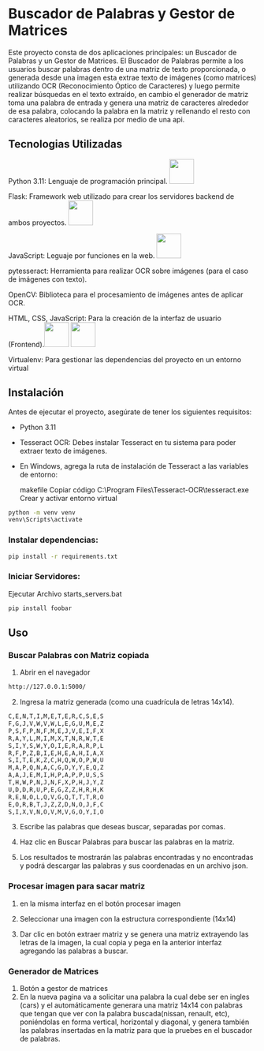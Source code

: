 # Buscador de Palabras y Gestor de Matrices

Este proyecto consta de dos aplicaciones principales: un Buscador de Palabras y un Gestor de Matrices. El Buscador de Palabras permite a los usuarios buscar palabras dentro de una matriz de texto proporcionada, o generada desde una imagen esta extrae texto de imágenes (como matrices) utilizando OCR (Reconocimiento Óptico de Caracteres) y luego permite realizar búsquedas en el texto extraído, en cambio el generador de matriz  toma una palabra de entrada y genera una matriz de caracteres alrededor de esa palabra, colocando la palabra en la matriz y rellenando el resto con caracteres aleatorios, se realiza por medio de una api.

## Tecnologias Utilizadas

Python 3.11: Lenguaje de programación principal. <img height="50" src="https://user-images.githubusercontent.com/25181517/183423507-c056a6f9-1ba8-4312-a350-19bcbc5a8697.png">

Flask: Framework web utilizado para crear los servidores backend de ambos proyectos. <img height="50" src="https://user-images.githubusercontent.com/25181517/183423775-2276e25d-d43d-4e58-890b-edbc88e915f7.png">

JavaScript: Leguaje por funciones en la web. <img height="50" src="https://user-images.githubusercontent.com/25181517/117447155-6a868a00-af3d-11eb-9cfe-245df15c9f3f.png">

pytesseract: Herramienta para realizar OCR sobre imágenes (para el caso de imágenes con texto).

OpenCV: Biblioteca para el procesamiento de imágenes antes de aplicar OCR.

HTML, CSS, JavaScript: Para la creación de la interfaz de usuario (Frontend).<img height="50" src="https://user-images.githubusercontent.com/25181517/192158954-f88b5814-d510-4564-b285-dff7d6400dad.png"> <img height="50" src="https://user-images.githubusercontent.com/25181517/183898674-75a4a1b1-f960-4ea9-abcb-637170a00a75.png">

Virtualenv: Para gestionar las dependencias del proyecto en un entorno virtual



## Instalación
Antes de ejecutar el proyecto, asegúrate de tener los siguientes requisitos:

* Python 3.11

* Tesseract OCR: Debes instalar Tesseract en tu sistema para poder extraer texto de imágenes. 

* En Windows, agrega la ruta de instalación de Tesseract a las variables de entorno:

  makefile
  Copiar código
  C:\Program Files\Tesseract-OCR\tesseract.exe
Crear y activar entorno virtual
```bash
python -m venv venv
venv\Scripts\activate
```
### Instalar dependencias:
```bash
pip install -r requirements.txt
```
### Iniciar Servidores:
Ejecutar Archivo starts_servers.bat
```bash
pip install foobar
```

## Uso
### Buscar Palabras con Matriz copiada
1. Abrir en el navegador
```bash
http://127.0.0.1:5000/
```
2. Ingresa la matriz generada (como una cuadrícula de letras 14x14).
```bash
C,E,N,T,I,M,E,T,E,R,C,S,E,S
F,G,J,V,W,V,W,L,E,G,U,M,E,Z
P,S,F,P,N,F,M,E,J,V,E,I,F,X
R,A,Y,L,M,I,M,X,T,N,R,W,T,E
S,I,Y,S,W,Y,O,I,E,R,A,R,P,L
R,F,P,Z,B,I,E,H,E,A,H,I,A,X
S,I,T,E,K,Z,C,H,Q,W,O,P,W,U
M,A,P,Q,N,A,C,G,D,Y,Y,E,Q,Z
A,A,J,E,M,I,H,P,A,P,P,U,S,S
T,H,W,P,N,J,N,F,X,P,H,J,Y,Z
U,D,D,R,U,P,E,G,Z,Z,H,R,H,K
R,E,N,O,L,Q,V,G,Q,T,T,T,R,O
E,O,R,B,T,J,Z,Z,D,N,O,J,F,C
S,I,X,V,N,O,V,M,V,G,O,Y,I,O
``` 
3. Escribe las palabras que deseas buscar, separadas por comas.
4. Haz clic en Buscar Palabras para buscar las palabras en la matriz.

5. Los resultados te mostrarán las palabras encontradas y no encontradas y podrá descargar las palabras y sus coordenadas en un archivo json.

### Procesar imagen para sacar matriz
1. en la misma interfaz en el botón procesar imagen

2. Seleccionar una imagen con la estructura correspondiente (14x14)
3. Dar clic en botón extraer matriz y se genera una matriz extrayendo las letras de la imagen, la cual copia y pega en la anterior interfaz agregando las palabras a buscar.

### Generador de Matrices
1. Botón a gestor de matrices
2. En la nueva pagina va a solicitar una palabra la cual debe ser en ingles (cars) y el automáticamente generara una matriz 14x14 con palabras que tengan que ver con la palabra buscada(nissan, renault, etc), poniéndolas en forma vertical, horizontal y diagonal, y genera también las palabras insertadas en la matriz para que la pruebes en el buscador de palabras.



